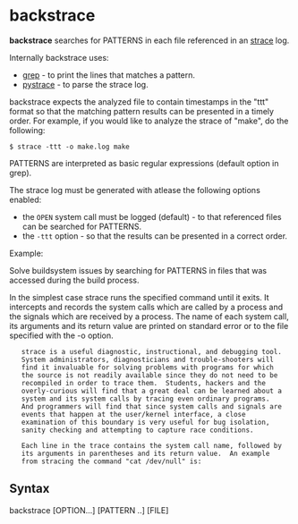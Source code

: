 # backstrace
**backstrace** searches for PATTERNS in each file referenced in an [strace](https://man7.org/linux/man-pages/man1/strace.1.html) log.

Internally backstrace uses:
* [grep](https://man7.org/linux/man-pages/man1/grep.1.html) - to print the lines that matches a pattern.
* [pystrace](https://github.com/dirtyharrycallahan/pystrace) - to parse the strace log. 

backstrace expects the analyzed file to contain timestamps in the "ttt" format so that the matching pattern results can be presented in a timely order. For example, if you would like to analyze the strace of "make", do the following:

```
$ strace -ttt -o make.log make
```

PATTERNS are interpreted as basic regular expressions (default option in grep).

The strace log must be generated with atlease the following options enabled:
* the `OPEN` system call must be logged (default) - to that referenced files can be searched for PATTERNS.
* the `-ttt` option - so that the results can be presented in a correct order.

Example:

Solve buildsystem issues by searching for PATTERNS in files that was accessed during the build process.

In the simplest case strace runs the specified command until it
       exits.  It intercepts and records the system calls which are
       called by a process and the signals which are received by a
       process.  The name of each system call, its arguments and its
       return value are printed on standard error or to the file
       specified with the -o option.

       strace is a useful diagnostic, instructional, and debugging tool.
       System administrators, diagnosticians and trouble-shooters will
       find it invaluable for solving problems with programs for which
       the source is not readily available since they do not need to be
       recompiled in order to trace them.  Students, hackers and the
       overly-curious will find that a great deal can be learned about a
       system and its system calls by tracing even ordinary programs.
       And programmers will find that since system calls and signals are
       events that happen at the user/kernel interface, a close
       examination of this boundary is very useful for bug isolation,
       sanity checking and attempting to capture race conditions.

       Each line in the trace contains the system call name, followed by
       its arguments in parentheses and its return value.  An example
       from stracing the command "cat /dev/null" is:

## Syntax
backstrace [OPTION...] [PATTERN ..] [FILE]
